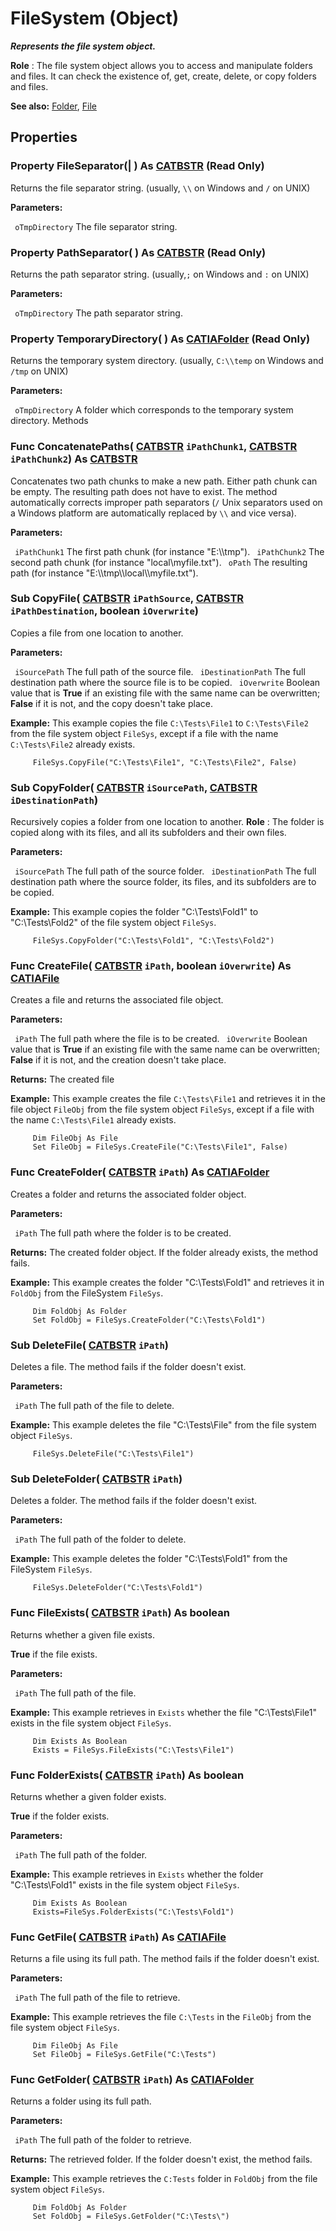# FileSystem (Object)

**_Represents the file system object._**

**Role** : The file system object allows you to access and manipulate folders and files. It can check the existence of, get, create, delete, or copy folders and files.

**See also:**      [Folder](../InfInterfaces/interface_Folder_8034.md), [File](../InfInterfaces/interface_File_3552.md)

## Properties

### Property **FileSeparator**(| ) As [CATBSTR](../System/typedef_CATBSTR_8129.md) (Read Only)

   Returns the file separator string. (usually, `\\` on Windows and `/` on UNIX)

**Parameters:**

` oTmpDirectory`      The file separator string.

### Property **PathSeparator**( ) As [CATBSTR](../System/typedef_CATBSTR_8129.md) (Read Only)

   Returns the path separator string. (usually,`;` on Windows and `:` on UNIX)

**Parameters:**

` oTmpDirectory`      The path separator string.

### Property **TemporaryDirectory**( ) As [CATIAFolder](../InfInterfaces/interface_Folder_8034.md) (Read Only)

   Returns the temporary system directory. (usually, `C:\\temp` on Windows and `/tmp` on UNIX)

**Parameters:**

` oTmpDirectory`      A folder which corresponds to the temporary system directory.
Methods

### Func **ConcatenatePaths**( [CATBSTR](../System/typedef_CATBSTR_8129.md)  `iPathChunk1`,  [CATBSTR](../System/typedef_CATBSTR_8129.md)  `iPathChunk2`) As [CATBSTR](../System/typedef_CATBSTR_8129.md)

   Concatenates two path chunks to make a new path. Either path chunk can be empty. The resulting path does not have to exist. The method automatically corrects improper path separators (`/` Unix separators used on a Windows platform are automatically replaced by `\\` and vice versa).

**Parameters:**

` iPathChunk1`      The first path chunk (for instance "E:\\\tmp").
` iPathChunk2`      The second path chunk (for instance "local\myfile.txt").
` oPath`      The resulting path (for instance "E:\\\tmp\\\local\\\myfile.txt").

### Sub **CopyFile**( [CATBSTR](../System/typedef_CATBSTR_8129.md)  `iPathSource`,  [CATBSTR](../System/typedef_CATBSTR_8129.md)  `iPathDestination`,  boolean  `iOverwrite`)

   Copies a file from one location to another.

**Parameters:**

` iSourcePath`      The full path of the source file.
` iDestinationPath`      The full destination path where the source file is to be copied.
` iOverwrite`      Boolean value that is **True** if an existing file with the same name can be overwritten; **False** if it is not, and the copy doesn't take place.

**Example:**      This example copies the file `C:\Tests\File1` to `C:\Tests\File2` from the file system object `FileSys`, except if a file with the name `C:\Tests\File2` already exists.

```VBScript
     FileSys.CopyFile("C:\Tests\File1", "C:\Tests\File2", False)

```

### Sub **CopyFolder**( [CATBSTR](../System/typedef_CATBSTR_8129.md)  `iSourcePath`,  [CATBSTR](../System/typedef_CATBSTR_8129.md)  `iDestinationPath`)

   Recursively copies a folder from one location to another. **Role** : The folder is copied along with its files, and all its subfolders and their own files.

**Parameters:**

` iSourcePath`      The full path of the source folder.
` iDestinationPath`      The full destination path where the source folder, its files, and its subfolders are to be copied.

**Example:**      This example copies the folder "C:\Tests\Fold1" to "C:\Tests\Fold2" of the file system object `FileSys`.

```VBScript
     FileSys.CopyFolder("C:\Tests\Fold1", "C:\Tests\Fold2")

```

### Func **CreateFile**( [CATBSTR](../System/typedef_CATBSTR_8129.md)  `iPath`,  boolean  `iOverwrite`) As [CATIAFile](../InfInterfaces/interface_File_3552.md)

   Creates a file and returns the associated file object.

**Parameters:**

` iPath`      The full path where the file is to be created.
` iOverwrite`      Boolean value that is **True** if an existing file with the same name can be overwritten; **False** if it is not, and the creation doesn't take place.

**Returns:**      The created file

**Example:**      This example creates the file `C:\Tests\File1` and retrieves it in the file object `FileObj` from the file system object `FileSys`, except if a file with the name `C:\Tests\File1` already exists.

```VBScript
     Dim FileObj As File
     Set FileObj = FileSys.CreateFile("C:\Tests\File1", False)

```

### Func **CreateFolder**( [CATBSTR](../System/typedef_CATBSTR_8129.md)  `iPath`) As [CATIAFolder](../InfInterfaces/interface_Folder_8034.md)

   Creates a folder and returns the associated folder object.

**Parameters:**

` iPath`      The full path where the folder is to be created.

**Returns:**      The created folder object. If the folder already exists, the method fails.

**Example:**      This example creates the folder "C:\Tests\Fold1" and retrieves it in `FoldObj` from the FileSystem `FileSys`.

```VBScript
     Dim FoldObj As Folder
     Set FoldObj = FileSys.CreateFolder("C:\Tests\Fold1")

```

### Sub **DeleteFile**( [CATBSTR](../System/typedef_CATBSTR_8129.md)  `iPath`)

   Deletes a file.
The method fails if the folder doesn't exist.

**Parameters:**

` iPath`      The full path of the file to delete.

**Example:**      This example deletes the file "C:\Tests\File" from the file system object `FileSys`.

```VBScript
     FileSys.DeleteFile("C:\Tests\File1")

```

### Sub **DeleteFolder**( [CATBSTR](../System/typedef_CATBSTR_8129.md)  `iPath`)

   Deletes a folder.
The method fails if the folder doesn't exist.

**Parameters:**

` iPath`      The full path of the folder to delete.

**Example:**      This example deletes the folder "C:\Tests\Fold1" from the FileSystem `FileSys`.

```VBScript
     FileSys.DeleteFolder("C:\Tests\Fold1")

```

### Func **FileExists**( [CATBSTR](../System/typedef_CATBSTR_8129.md)  `iPath`) As boolean

   Returns whether a given file exists.

**True** if the file exists.

**Parameters:**

` iPath`      The full path of the file.

**Example:**      This example retrieves in `Exists` whether the file "C:\Tests\File1" exists in the file system object `FileSys`.

```VBScript
     Dim Exists As Boolean
     Exists = FileSys.FileExists("C:\Tests\File1")

```

### Func **FolderExists**( [CATBSTR](../System/typedef_CATBSTR_8129.md)  `iPath`) As boolean

   Returns whether a given folder exists.

**True** if the folder exists.

**Parameters:**

` iPath`      The full path of the folder.

**Example:**      This example retrieves in `Exists` whether the folder "C:\Tests\Fold1" exists in the file system object `FileSys`.

```VBScript
     Dim Exists As Boolean
     Exists=FileSys.FolderExists("C:\Tests\Fold1")

```

### Func **GetFile**( [CATBSTR](../System/typedef_CATBSTR_8129.md)  `iPath`) As [CATIAFile](../InfInterfaces/interface_File_3552.md)

   Returns a file using its full path.
The method fails if the folder doesn't exist.

**Parameters:**

` iPath`      The full path of the file to retrieve.

**Example:**      This example retrieves the file `C:\Tests` in the `FileObj` from the file system object `FileSys`.

```VBScript
     Dim FileObj As File
     Set FileObj = FileSys.GetFile("C:\Tests")

```

### Func **GetFolder**( [CATBSTR](../System/typedef_CATBSTR_8129.md)  `iPath`) As [CATIAFolder](../InfInterfaces/interface_Folder_8034.md)

   Returns a folder using its full path.

**Parameters:**

` iPath`      The full path of the folder to retrieve.

**Returns:**      The retrieved folder. If the folder doesn't exist, the method fails.

**Example:**      This example retrieves the `C:Tests` folder in `FoldObj` from the file system object `FileSys`.

```VBScript
     Dim FoldObj As Folder
     Set FoldObj = FileSys.GetFolder("C:\Tests\")

```